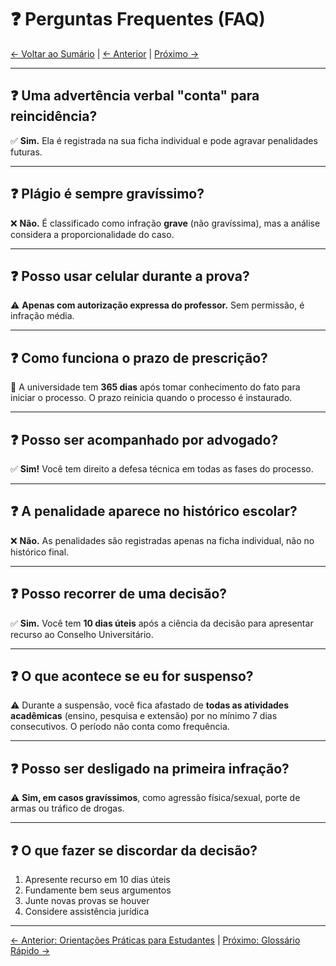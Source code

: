 # ❓ Perguntas Frequentes (FAQ)

[← Voltar ao Sumário](../README.md) | [← Anterior](10-orientacoes-praticas-para-estudantes.md) | [Próximo →](12-glossario-rapido.md)

---

## ❓ Uma advertência verbal "conta" para reincidência?

✅ **Sim.** Ela é registrada na sua ficha individual e pode agravar penalidades futuras.

---

## ❓ Plágio é sempre gravíssimo?

❌ **Não.** É classificado como infração **grave** (não gravíssima), mas a análise considera a proporcionalidade do caso.

---

## ❓ Posso usar celular durante a prova?

⚠️ **Apenas com autorização expressa do professor.** Sem permissão, é infração média.

---

## ❓ Como funciona o prazo de prescrição?

📅 A universidade tem **365 dias** após tomar conhecimento do fato para iniciar o processo. O prazo reinicia quando o processo é instaurado.

---

## ❓ Posso ser acompanhado por advogado?

✅ **Sim!** Você tem direito a defesa técnica em todas as fases do processo.

---

## ❓ A penalidade aparece no histórico escolar?

❌ **Não.** As penalidades são registradas apenas na ficha individual, não no histórico final.

---

## ❓ Posso recorrer de uma decisão?

✅ **Sim.** Você tem **10 dias úteis** após a ciência da decisão para apresentar recurso ao Conselho Universitário.

---

## ❓ O que acontece se eu for suspenso?

⚠️ Durante a suspensão, você fica afastado de **todas as atividades acadêmicas** (ensino, pesquisa e extensão) por no mínimo 7 dias consecutivos. O período não conta como frequência.

---

## ❓ Posso ser desligado na primeira infração?

⚠️ **Sim, em casos gravíssimos**, como agressão física/sexual, porte de armas ou tráfico de drogas.

---

## ❓ O que fazer se discordar da decisão?

1. Apresente recurso em 10 dias úteis
2. Fundamente bem seus argumentos
3. Junte novas provas se houver
4. Considere assistência jurídica

---

[← Anterior: Orientações Práticas para Estudantes](10-orientacoes-praticas-para-estudantes.md) | [Próximo: Glossário Rápido →](12-glossario-rapido.md)
